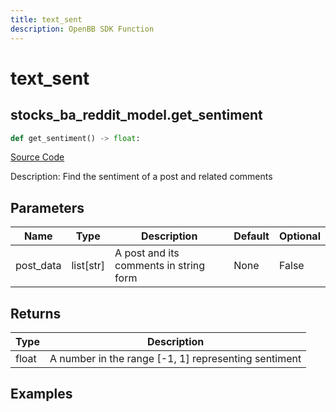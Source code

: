 ```yaml
---
title: text_sent
description: OpenBB SDK Function
---
```


# text_sent

## stocks_ba_reddit_model.get_sentiment

```python title='openbb_terminal/decorators.py'
def get_sentiment() -> float:
```
[Source Code](https://github.com/OpenBB-finance/OpenBBTerminal/tree/main/openbb_terminal/decorators.py#L1056)

Description: Find the sentiment of a post and related comments

## Parameters

| Name | Type | Description | Default | Optional |
| ---- | ---- | ----------- | ------- | -------- |
| post_data | list[str] | A post and its comments in string form | None | False |

## Returns

| Type | Description |
| ---- | ----------- |
| float | A number in the range [-1, 1] representing sentiment |

## Examples

